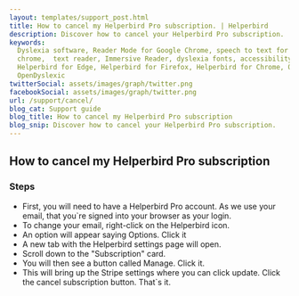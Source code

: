 ```yaml
---
layout: templates/support_post.html
title: How to cancel my Helperbird Pro subscription. | Helperbird
description: Discover how to cancel your Helperbird Pro subscription.
keywords:
  Dyslexia software, Reader Mode for Google Chrome, speech to text for chrome, Text to speech for
  chrome,  text reader, Immersive Reader, dyslexia fonts, accessibility software, dyslexia software,
  Helperbird for Edge, Helperbird for Firefox, Helperbird for Chrome, Opendyslexic for Chrome,
  OpenDyslexic
twitterSocial: assets/images/graph/twitter.png
facebookSocial: assets/images/graph/twitter.png
url: /support/cancel/
blog_cat: Support guide
blog_title: How to cancel my Helperbird Pro subscription
blog_snip: Discover how to cancel your Helperbird Pro subscription.
---
```


## How to cancel my Helperbird Pro subscription

### Steps

- First, you will need to have a Helperbird Pro account. As we use your email, that you`re signed
  into your browser as your login.
- To change your email, right-click on the Helperbird icon.
- An option will appear saying Options. Click it
- A new tab with the Helperbird settings page will open.
- Scroll down to the "Subscription" card.
- You will then see a button called Manage. Click it.
- This will bring up the Stripe settings where you can click update. Click the cancel subscription
  button. That`s it.
